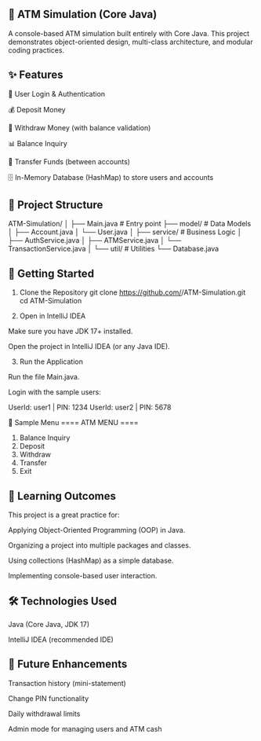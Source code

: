 🏦 ATM Simulation (Core Java)
--------------------------------------

A console-based ATM simulation built entirely with Core Java.
This project demonstrates object-oriented design, multi-class architecture, and modular coding practices.



✨ Features
--------------

🔑 User Login & Authentication

💰 Deposit Money

💸 Withdraw Money (with balance validation)

📊 Balance Inquiry

🔄 Transfer Funds (between accounts)

🗄 In-Memory Database (HashMap) to store users and accounts



📂 Project Structure
------------------------
ATM-Simulation/
│
├── Main.java                # Entry point
├── model/                   # Data Models
│   ├── Account.java
│   └── User.java
│
├── service/                 # Business Logic
│   ├── AuthService.java
│   ├── ATMService.java
│   └── TransactionService.java
│
└── util/                    # Utilities
    └── Database.java




🚀 Getting Started
----------------------
1. Clone the Repository
git clone https://github.com/<your-username>/ATM-Simulation.git
cd ATM-Simulation

2. Open in IntelliJ IDEA

Make sure you have JDK 17+ installed.

Open the project in IntelliJ IDEA (or any Java IDE).

3. Run the Application

Run the file Main.java.

Login with the sample users:

UserId: user1   | PIN: 1234
UserId: user2   | PIN: 5678

📖 Sample Menu
==== ATM MENU ====
1. Balance Inquiry
2. Deposit
3. Withdraw
4. Transfer
5. Exit


🎯 Learning Outcomes
--------------------------
This project is a great practice for:

Applying Object-Oriented Programming (OOP) in Java.

Organizing a project into multiple packages and classes.

Using collections (HashMap) as a simple database.

Implementing console-based user interaction.



🛠️ Technologies Used
------------------------
Java (Core Java, JDK 17)

IntelliJ IDEA (recommended IDE)



📌 Future Enhancements
-------------------------
Transaction history (mini-statement)

Change PIN functionality

Daily withdrawal limits

Admin mode for managing users and ATM cash
